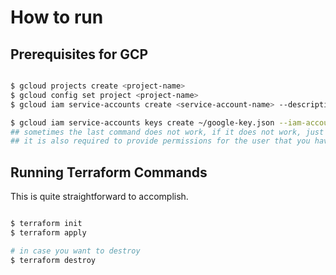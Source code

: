 # How to run 

## Prerequisites for GCP

```bash 

$ gcloud projects create <project-name>
$ gcloud config set project <project-name>
$ gcloud iam service-accounts create <service-account-name> --description="service account for terraform" --display-name="terraform_service_account"

$ gcloud iam service-accounts keys create ~/google-key.json --iam-account  <service-account-name>@<project-id>.iam.gserviceaccount.com
## sometimes the last command does not work, if it does not work, just create the key and download it from management ui.
## it is also required to provide permissions for the user that you have created for service account which is can be done from IAM management on GCP
```

## Running Terraform Commands

This is quite straightforward to accomplish. 

```bash 

$ terraform init
$ terraform apply

# in case you want to destroy 
$ terraform destroy

```


